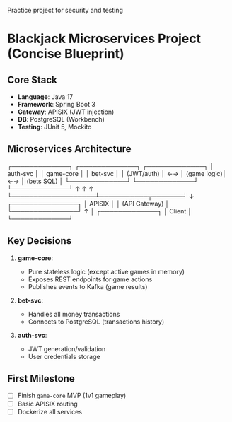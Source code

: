 Practice project for security and testing

# Blackjack Microservices Project (Concise Blueprint)

## **Core Stack**
- **Language**: Java 17
- **Framework**: Spring Boot 3
- **Gateway**: APISIX (JWT injection)
- **DB**: PostgreSQL (Workbench)
- **Testing**: JUnit 5, Mockito

## **Microservices Architecture**
┌─────────────┐ ┌─────────────┐ ┌─────────────┐
│ auth-svc │ │ game-core │ │ bet-svc │
│ (JWT/auth) │ ←→ │ (game logic)│ ←→ │ (bets SQL) │
└─────────────┘ └─────────────┘ └─────────────┘
↑ ↑ ↑
└───────────────────┴───────────┬───────┘
↓
┌───────────────┐
│ APISIX │
│ (API Gateway) │
└───────────────┘
↑
│
┌─────────────┐
│ Client │
└─────────────┘

## **Key Decisions**
1. **game-core**:
   - Pure stateless logic (except active games in memory)
   - Exposes REST endpoints for game actions
   - Publishes events to Kafka (game results)

2. **bet-svc**:
   - Handles all money transactions
   - Connects to PostgreSQL (transactions history)

3. **auth-svc**:
   - JWT generation/validation
   - User credentials storage

## **First Milestone**
- [ ] Finish `game-core` MVP (1v1 gameplay)
- [ ] Basic APISIX routing
- [ ] Dockerize all services
